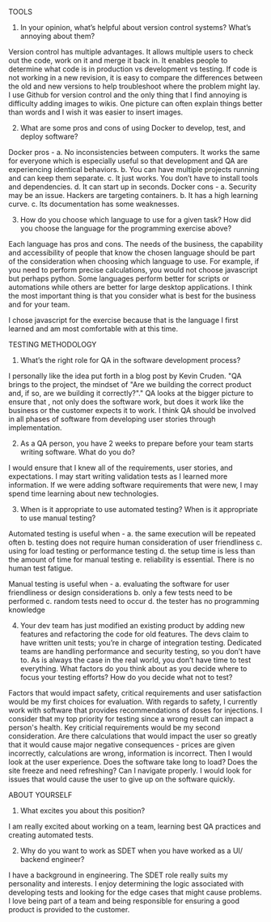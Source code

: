 TOOLS
1. In your opinion, what’s helpful about version control systems? What’s annoying about them?

Version control has multiple advantages. It allows multiple users to check out the code, work on it and merge it back in. It enables people to determine what code is in production vs development vs testing. If code is not working in a new revision, it is easy to compare the differences between the old and new versions to help troubleshoot where the problem might lay. 
I use Github for version control and the only thing that I find annoying is difficulty adding images to wikis. One picture can often explain things better than words and I wish it was easier to insert images.

2. What are some pros and cons of using Docker to develop, test, and deploy software?

Docker pros -
a. No inconsistencies between computers. It works the same for everyone which is especially useful so that development and QA are experiencing identical behaviors. 
b. You can have multiple projects running and can keep them separate.
c. It just works. You don’t have to install tools and dependencies.
d. It can start up in seconds.
Docker cons - 
a. Security may be an issue. Hackers are targeting containers.
b. It has a high learning curve.
c. Its documentation has some weaknesses.

3. How do you choose which language to use for a given task? How did you choose the language for the programming exercise above? 

Each language has pros and cons. The needs of the business, the capability and accessibility of people that know the chosen language should be part of the consideration when choosing which language to use. For example, if you need to perform precise calculations, you would not choose javascript but perhaps python. Some languages perform better for scripts or automations while others are better for large desktop applications. I think the most important thing is that you consider what is best for the business and for your team.

I chose javascript for the exercise because that is the language I first learned and am most comfortable with at this time.

TESTING METHODOLOGY
1. What’s the right role for QA in the software development process?

I personally like the idea put forth in a blog post by Kevin Cruden. "QA brings to the project, the mindset of "Are we building the correct product and, if so, are we building it correctly?"." QA looks at the bigger picture to ensure that , not only does the software work, but does it work like the business or the customer expects it to work. I think QA should be involved in all phases of software from developing user stories through implementation.

2. As a QA person, you have 2 weeks to prepare before your team starts writing software. What do you do? 

I would ensure that I knew all of the requirements, user stories, and expectations. I may start writing validation tests as I learned more information. If we were adding software requirements that were new, I may spend time learning about new technologies. 

3. When is it appropriate to use automated testing? When is it appropriate to use manual testing? 

Automated testing is useful when -
  a. the same execution will be repeated often
  b. testing does not require human consideration of user friendliness
  c. using for load testing or performance testing
  d. the setup time is less than the amount of time for manual testing
  e. reliability is essential. There is no human test fatigue.

Manual testing is useful when - 
  a. evaluating the software for user friendliness or design considerations
  b. only a few tests need to be performed
  c. random tests need to occur
  d. the tester has no programming knowledge

4. Your dev team has just modified an existing product by adding new features and refactoring the code for old features. The devs claim to have written unit tests; you’re in charge of integration testing. Dedicated teams are handling performance and security testing, so you don’t have to. As is always the case in the real world, you don’t have time to test everything. What factors do you think about as you decide where to focus your testing efforts? How do you decide what not to test?

Factors that would impact safety, critical requirements and user satisfaction would be my first choices for evaluation. With regards to safety, I currently work with software that provides recommendations of doses for injections. I consider that my top priority for testing since a wrong result can impact a person's health. Key criticial requirements would be my second consideration. Are there calculations that would impact the user so greatly that it would cause major negative consequences - prices are given incorrectly, calculations are wrong, information is incorrect. Then I would look at the user experience. Does the software take long to load? Does the site freeze and need refreshing? Can I navigate properly. I would look for issues that would cause the user to give up on the software quickly.

ABOUT YOURSELF
1. What excites you about this position?

I am really excited about working on a team, learning best QA practices and creating automated tests.

2. Why do you want to work as SDET when you have worked as a UI/ backend engineer?

I have a background in engineering. The SDET role really suits my personality and interests. I enjoy determining the logic associated with developing tests and looking for the edge cases that might cause problems. I love being part of a team and being responsible for ensuring a good product is provided to the customer.
